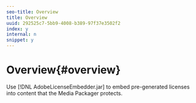 ```yaml
---
seo-title: Overview
title: Overview
uuid: 292525c7-5bb9-4008-b389-97f37e3502f2
index: y
internal: n
snippet: y
---
```


# Overview{#overview}

Use [!DNL AdobeLicenseEmbedder.jar] to embed pre-generated licenses into content that the Media Packager protects. 

